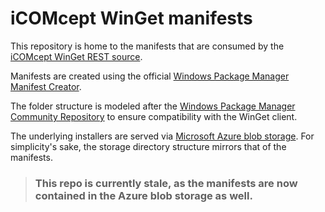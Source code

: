 # iCOMcept WinGet manifests

This repository is home to the manifests that are consumed by the [iCOMcept WinGet REST source](https://github.com/iCOMcept/custom-winget-poc).

Manifests are created using the official [Windows Package Manager Manifest Creator](https://github.com/microsoft/winget-create).

The folder structure is modeled after the [Windows Package Manager Community Repository](https://github.com/microsoft/winget-pkgs) to ensure compatibility with the WinGet client.

The underlying installers are served via [Microsoft Azure blob storage](https://portal.azure.com/#view/Microsoft_Azure_Storage/ContainerMenuBlade/~/overview/storageAccountId/%2Fsubscriptions%2F5377ba0d-5397-42b9-a42e-259120b9366b%2FresourceGroups%2FDevPackages%2Fproviders%2FMicrosoft.Storage%2FstorageAccounts%2Fdevpackagesicomcept/path/installers/etag/%220x8DDBDFEB781C4E5%22/defaultId//publicAccessVal/Blob). For simplicity's sake, the storage directory structure mirrors that of the manifests.

> ### This repo is currently stale, as the manifests are now contained in the Azure blob storage as well.
